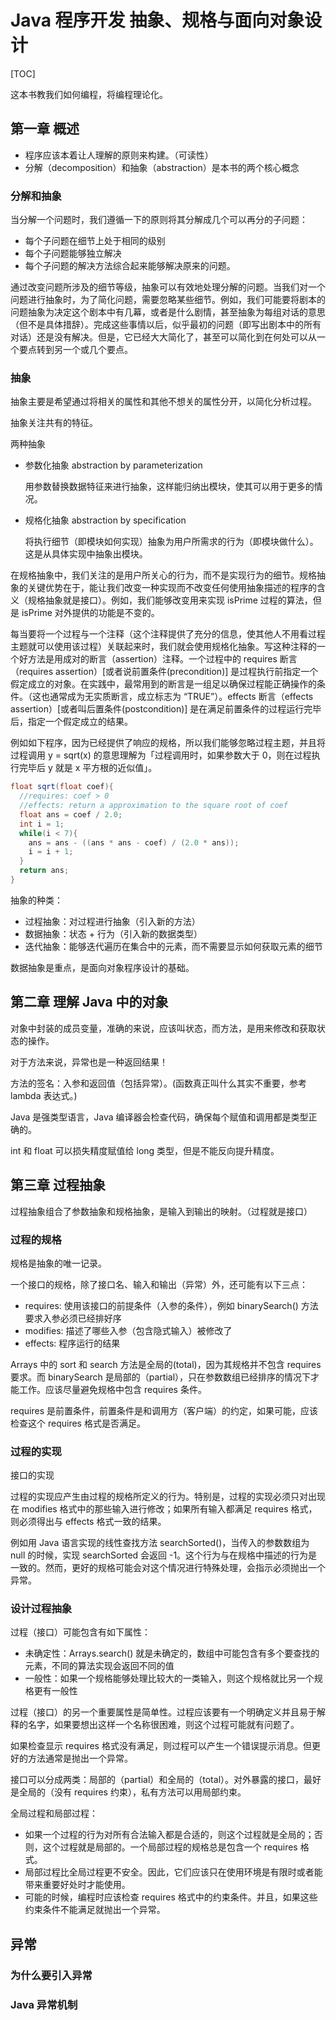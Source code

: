 # Java 程序开发 抽象、规格与面向对象设计

[TOC]

这本书教我们如何编程，将编程理论化。



## 第一章 概述

* 程序应该本着让人理解的原则来构建。（可读性）
* 分解（decomposition）和抽象（abstraction）是本书的两个核心概念

### 分解和抽象

当分解一个问题时，我们遵循一下的原则将其分解成几个可以再分的子问题：

* 每个子问题在细节上处于相同的级别
* 每个子问题能够独立解决
* 每个子问题的解决方法综合起来能够解决原来的问题。

通过改变问题所涉及的细节等级，抽象可以有效地处理分解的问题。当我们对一个问题进行抽象时，为了简化问题，需要忽略某些细节。例如，我们可能要将剧本的问题抽象为决定这个剧本中有几幕，或者是什么剧情，甚至抽象为每组对话的意思（但不是具体措辞）。完成这些事情以后，似乎最初的问题（即写出剧本中的所有对话）还是没有解决。但是，它已经大大简化了，甚至可以简化到在何处可以从一个要点转到另一个或几个要点。



### 抽象

抽象主要是希望通过将相关的属性和其他不想关的属性分开，以简化分析过程。

抽象关注共有的特征。

两种抽象

* 参数化抽象 abstraction by parameterization

  用参数替换数据特征来进行抽象，这样能归纳出模块，使其可以用于更多的情况。

* 规格化抽象 abstraction by specification

  将执行细节（即模块如何实现）抽象为用户所需求的行为（即模块做什么）。这是从具体实现中抽象出模块。

在规格抽象中，我们关注的是用户所关心的行为，而不是实现行为的细节。规格抽象的关键优势在于，能让我们改变一种实现而不改变任何使用抽象描述的程序的含义（规格抽象就是接口）。例如，我们能够改变用来实现 isPrime 过程的算法，但是 isPrime 对外提供的功能是不变的。

每当要将一个过程与一个注释（这个注释提供了充分的信息，使其他人不用看过程主题就可以使用该过程）关联起来时，我们就会使用规格化抽象。写这种注释的一个好方法是用成对的断言（assertion）注释。一个过程中的 requires 断言（requires assertion）[或者说前置条件(precondition)] 是过程执行前指定一个假定成立的对象。在实践中，最常用到的断言是一组足以确保过程能正确操作的条件。（这也通常成为无实质断言，成立标志为 “TRUE”）。effects 断言（effects assertion）[或者叫后置条件(postcondition)] 是在满足前置条件的过程运行完毕后，指定一个假定成立的结果。

例如如下程序，因为已经提供了响应的规格，所以我们能够忽略过程主题，并且将过程调用 y = sqrt(x) 的意思理解为「过程调用时，如果参数大于 0，则在过程执行完毕后 y 就是 x 平方根的近似值」。

```java
float sqrt(float coef){
  //requires: coef > 0
  //effects: return a approximation to the square root of coef
  float ans = coef / 2.0;
  int i = 1;
  while(i < 7){
    ans = ans - ((ans * ans - coef) / (2.0 * ans));
    i = i + 1;
  }
  return ans;
}
```



抽象的种类：

* 过程抽象：对过程进行抽象（引入新的方法）
* 数据抽象：状态 + 行为（引入新的数据类型）
* 迭代抽象：能够迭代遍历在集合中的元素，而不需要显示如何获取元素的细节

数据抽象是重点，是面向对象程序设计的基础。



## 第二章 理解 Java 中的对象

对象中封装的成员变量，准确的来说，应该叫状态，而方法，是用来修改和获取状态的操作。

对于方法来说，异常也是一种返回结果！

方法的签名：入参和返回值（包括异常）。(函数真正叫什么其实不重要，参考 lambda 表达式。)

Java 是强类型语言，Java 编译器会检查代码，确保每个赋值和调用都是类型正确的。

int 和 float 可以损失精度赋值给 long 类型，但是不能反向提升精度。



## 第三章 过程抽象

过程抽象组合了参数抽象和规格抽象，是输入到输出的映射。（过程就是接口）



### 过程的规格

规格是抽象的唯一记录。

一个接口的规格，除了接口名、输入和输出（异常）外，还可能有以下三点：

* requires: 使用该接口的前提条件（入参的条件），例如 binarySearch() 方法要求入参必须已经排好序
* modifies: 描述了哪些入参（包含隐式输入）被修改了
* effects: 程序运行的结果

Arrays 中的 sort 和 search 方法是全局的(total)，因为其规格并不包含 requires 要求。而 binarySearch 是局部的（partial），只在参数数组已经排序的情况下才能工作。应该尽量避免规格中包含 requires 条件。

requires 是前置条件，前置条件是和调用方（客户端）的约定，如果可能，应该检查这个 requires 格式是否满足。



### 过程的实现

接口的实现

过程的实现应产生由过程的规格所定义的行为。特别是，过程的实现必须只对出现在 modifies 格式中的那些输入进行修改；如果所有输入都满足 requires 格式，则必须得出与 effects 格式一致的结果。

例如用 Java 语言实现的线性查找方法 searchSorted()，当传入的参数数组为 null 的时候，实现 searchSorted 会返回 -1。这个行为与在规格中描述的行为是一致的。然而，更好的规格可能会对这个情况进行特殊处理，会指示必须抛出一个异常。



### 设计过程抽象

过程（接口）可能包含有如下属性：

* 未确定性：Arrays.search() 就是未确定的，数组中可能包含有多个要查找的元素，不同的算法实现会返回不同的值
* 一般性：如果一个规格能够处理比较大的一类输入，则这个规格就比另一个规格更有一般性

过程（接口）的另一个重要属性是简单性。过程应该要有一个明确定义并且易于解释的名字，如果要想出这样一个名称很困难，则这个过程可能就有问题了。

如果检查显示 requires 格式没有满足，则过程可以产生一个错误提示消息。但更好的方法通常是抛出一个异常。

接口可以分成两类：局部的（partial）和全局的（total）。对外暴露的接口，最好是全局的（没有 requires 约束），私有方法可以用局部约束。

全局过程和局部过程：

* 如果一个过程的行为对所有合法输入都是合适的，则这个过程就是全局的；否则，这个过程就是局部的。一个局部过程的规格总是包含一个 requires 格式。
* 局部过程比全局过程更不安全。因此，它们应该只在使用环境是有限时或者能带来重要好处时才能使用。
* 可能的时候，编程时应该检查 requires 格式中的约束条件。并且，如果这些约束条件不能满足就抛出一个异常。



## 异常



### 为什么要引入异常



### Java 异常机制



